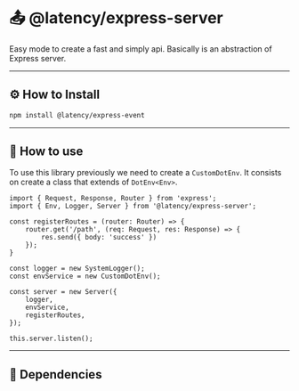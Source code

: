 # 📤 @latency/express-server

Easy mode to create a fast and simply api. Basically is an abstraction of Express server.

---

## ⚙️ How to Install

```bash
npm install @latency/express-event
```

---

## 👀 How to use

To use this library previously we need to create a `CustomDotEnv`. It consists on create a class that extends of `DotEnv<Env>`.

```tsx
import { Request, Response, Router } from 'express';
import { Env, Logger, Server } from '@latency/express-server';

const registerRoutes = (router: Router) => {
	router.get('/path', (req: Request, res: Response) => {
		res.send({ body: 'success' })
	});
}

const logger = new SystemLogger();
const envService = new CustomDotEnv();

const server = new Server({
	logger,
	envService,
	registerRoutes,
});

this.server.listen();
```

---

## 🔁 Dependencies

